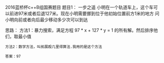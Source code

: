 2016蓝桥杯c++B组国赛题目
题目1：
    一步之遥
    小明在一个轨道车上，这个车可以前进97米或者后退127米。现在小明需要挪到位于他初始位置前方1米的地方
    问小明向前或者向后最少移动多少次可以到达

思路：
    方法1：暴力搜索，满足方程
        97 * x + 127 * y = 1
        的所有解。然后排序他们，取最小值

    方法2：数学方法，叫拓展殴几里得算法.我用的是这个方法
        
    答案：97       
